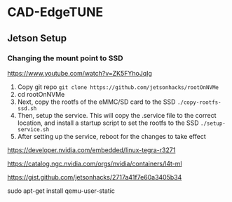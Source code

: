 # CAD-EdgeTUNE

## Jetson Setup

### Changing the mount point to SSD
https://www.youtube.com/watch?v=ZK5FYhoJqIg
1. Copy git repo ``git clone https://github.com/jetsonhacks/rootOnNVMe``
2. cd rootOnNVMe
3. Next, copy the rootfs of the eMMC/SD card to the SSD ``./copy-rootfs-ssd.sh``
4. Then, setup the service. This will copy the .service file to the correct location, and install a startup script to set the rootfs to the SSD ``./setup-service.sh``
5. After setting up the service, reboot for the changes to take effect


https://developer.nvidia.com/embedded/linux-tegra-r3271

https://catalog.ngc.nvidia.com/orgs/nvidia/containers/l4t-ml

https://gist.github.com/jetsonhacks/2717a41f7e60a3405b34


sudo apt-get install qemu-user-static
